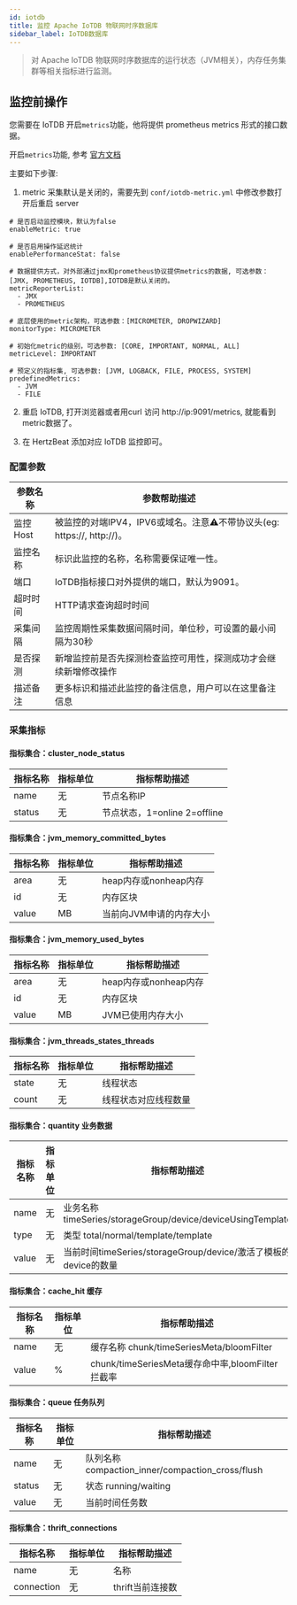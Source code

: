 ```yaml
---
id: iotdb  
title: 监控 Apache IoTDB 物联网时序数据库      
sidebar_label: IoTDB数据库    
---
```


> 对 Apache IoTDB 物联网时序数据库的运行状态（JVM相关），内存任务集群等相关指标进行监测。         

## 监控前操作  

您需要在 IoTDB 开启`metrics`功能，他将提供 prometheus metrics 形式的接口数据。  

开启`metrics`功能, 参考 [官方文档](https://iotdb.apache.org/zh/UserGuide/V0.13.x/Maintenance-Tools/Metric-Tool.html)  

主要如下步骤: 

1. metric 采集默认是关闭的，需要先到 `conf/iotdb-metric.yml` 中修改参数打开后重启 server

```
# 是否启动监控模块，默认为false
enableMetric: true

# 是否启用操作延迟统计
enablePerformanceStat: false

# 数据提供方式，对外部通过jmx和prometheus协议提供metrics的数据, 可选参数：[JMX, PROMETHEUS, IOTDB],IOTDB是默认关闭的。
metricReporterList:
  - JMX
  - PROMETHEUS

# 底层使用的metric架构，可选参数：[MICROMETER, DROPWIZARD]
monitorType: MICROMETER

# 初始化metric的级别，可选参数: [CORE, IMPORTANT, NORMAL, ALL]
metricLevel: IMPORTANT

# 预定义的指标集, 可选参数: [JVM, LOGBACK, FILE, PROCESS, SYSTEM]
predefinedMetrics:
  - JVM
  - FILE
```

2. 重启 IoTDB, 打开浏览器或者用curl 访问 http://ip:9091/metrics, 就能看到metric数据了。 

3. 在 HertzBeat 添加对应 IoTDB 监控即可。

### 配置参数   

| 参数名称   | 参数帮助描述                                               |
|--------|------------------------------------------------------|
| 监控Host | 被监控的对端IPV4，IPV6或域名。注意⚠️不带协议头(eg: https://, http://)。 |
| 监控名称   | 标识此监控的名称，名称需要保证唯一性。                                  |
| 端口     | IoTDB指标接口对外提供的端口，默认为9091。                            |
| 超时时间   | HTTP请求查询超时时间                                         |
| 采集间隔   | 监控周期性采集数据间隔时间，单位秒，可设置的最小间隔为30秒                       |
| 是否探测   | 新增监控前是否先探测检查监控可用性，探测成功才会继续新增修改操作                     |
| 描述备注   | 更多标识和描述此监控的备注信息，用户可以在这里备注信息                          |

### 采集指标   

#### 指标集合：cluster_node_status  

| 指标名称    | 指标单位 | 指标帮助描述                  |
| --------- |------|-------------------------|
| name   | 无    | 节点名称IP                  |
| status | 无    | 节点状态，1=online 2=offline |

#### 指标集合：jvm_memory_committed_bytes

| 指标名称  | 指标单位 | 指标帮助描述           |
|-------|------|------------------|
| area  | 无    | heap内存或nonheap内存 |
| id    | 无    | 内存区块             |
| value | MB    | 当前向JVM申请的内存大小    |

#### 指标集合：jvm_memory_used_bytes

| 指标名称      | 指标单位 | 指标帮助描述           |
| ----------- |------|------------------|
| area  | 无    | heap内存或nonheap内存 |
| id    | 无    | 内存区块             |
| value | MB    | JVM已使用内存大小    |

#### 指标集合：jvm_threads_states_threads

| 指标名称      | 指标单位 | 指标帮助描述     |
| ----------- |------|------------|
| state  | 无    | 线程状态       |
| count    | 无    | 线程状态对应线程数量 |

#### 指标集合：quantity 业务数据

| 指标名称 | 指标单位 | 指标帮助描述         |
|--|------|----------------|
| name  | 无    | 业务名称 timeSeries/storageGroup/device/deviceUsingTemplate  |
| type  | 无    | 类型 total/normal/template/template  |
| value | 无    | 当前时间timeSeries/storageGroup/device/激活了模板的device的数量  |

#### 指标集合：cache_hit 缓存

| 指标名称      | 指标单位 | 指标帮助描述                                             |
| ----------- |------|----------------------------------------------------|
| name  | 无    | 缓存名称 chunk/timeSeriesMeta/bloomFilter              |
| value | %    | chunk/timeSeriesMeta缓存命中率,bloomFilter拦截率	 |

#### 指标集合：queue 任务队列

| 指标名称      | 指标单位 | 指标帮助描述                                            |
| ----------- |------|---------------------------------------------------|
| name  | 无    | 队列名称 compaction_inner/compaction_cross/flush      |
| status  | 无    | 状态 running/waiting                                |
| value | 无    | 当前时间任务数	 |

#### 指标集合：thrift_connections

| 指标名称   | 指标单位 | 指标帮助描述      |
|--------|------|-------------|
| name   | 无    | 名称          | 
| connection  | 无   | thrift当前连接数 |
